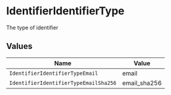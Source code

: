 # IdentifierIdentifierType

The type of identifier


## Values

| Name                                  | Value                                 |
| ------------------------------------- | ------------------------------------- |
| `IdentifierIdentifierTypeEmail`       | email                                 |
| `IdentifierIdentifierTypeEmailSha256` | email_sha256                          |